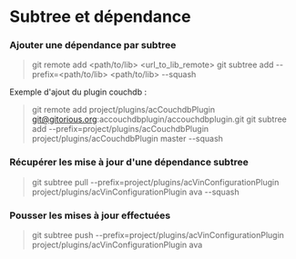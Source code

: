 Subtree et dépendance
=====================

### Ajouter une dépendance par subtree

 > git remote add <path/to/lib> <url_to_lib_remote> 
 > git subtree add --prefix=<path/to/lib> <path/to/lib> <branch> --squash

Exemple d'ajout du plugin couchdb :

 > git remote add project/plugins/acCouchdbPlugin git@gitorious.org:accouchdbplugin/accouchdbplugin.git
 > git subtree add --prefix=project/plugins/acCouchdbPlugin project/plugins/acCouchdbPlugin master --squash

### Récupérer les mise à jour d'une dépendance subtree

> git subtree pull --prefix=project/plugins/acVinConfigurationPlugin project/plugins/acVinConfigurationPlugin ava --squash

### Pousser les mises à jour effectuées

 > git subtree push --prefix=project/plugins/acVinConfigurationPlugin project/plugins/acVinConfigurationPlugin ava